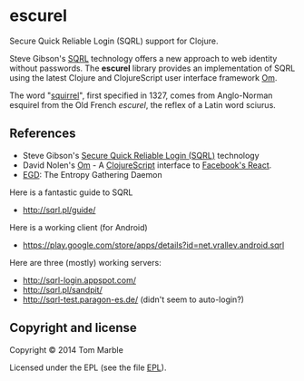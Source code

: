 # escurel

Secure Quick Reliable Login (SQRL) support for Clojure.

Steve Gibson's [SQRL](https://www.grc.com/sqrl/sqrl.htm) technology
offers a new approach to web identity without passwords.
The **escurel** library provides an implementation of SQRL
using the latest Clojure and ClojureScript user interface
framework [Om](https://github.com/swannodette/om).

The word "[squirrel](https://en.wikipedia.org/wiki/Squirrel)",
first specified in 1327, comes from Anglo-Norman
esquirel from the Old French *escurel*, the reflex of a Latin word
sciurus.

## References

* Steve Gibson's [Secure Quick Reliable Login (SQRL)](https://www.grc.com/sqrl/sqrl.htm) technology
* David Nolen's [Om](https://github.com/swannodette/om) - A
  [ClojureScript](http://github.com/clojure/clojurescript) interface
  to [Facebook's React](http://facebook.github.io/react/).
* [EGD](http://egd.sourceforge.net/): The Entropy Gathering Daemon

Here is a fantastic guide to SQRL

* http://sqrl.pl/guide/

Here is a working client (for Android)

* https://play.google.com/store/apps/details?id=net.vrallev.android.sqrl

Here are three (mostly) working servers:

* http://sqrl-login.appspot.com/
* http://sqrl.pl/sandpit/
* http://sqrl-test.paragon-es.de/ (didn't seem to auto-login?)


## Copyright and license

Copyright © 2014 Tom Marble

Licensed under the EPL (see the file [EPL](https://raw.githubusercontent.com/tmarble/escurel/master/EPL)).
